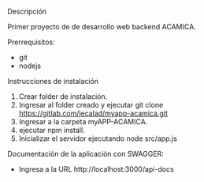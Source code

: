 Descripción

Primer proyecto de de desarrollo web backend ACAMICA.

Prerrequisitos:

* git
* nodejs


Instrucciones de instalación

1. Crear folder de instalación.
2. Ingresar al folder creado y ejecutar git clone https://gitlab.com/jecalad/myapp-acamica.git
3. Ingresar a la carpeta myAPP-ACAMICA.
4. ejecutar npm install.
5. Inicializar el servidor ejecutando node src/app.js

Documentación de la aplicación con SWAGGER:

* Ingresa a la URL http://localhost:3000/api-docs

